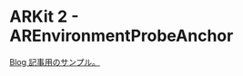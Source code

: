 # ARKit 2 - AREnvironmentProbeAnchor

[Blog 記事用のサンプル。](http://appleengine.hatenablog.com/entry/2018/06/26/200159)
